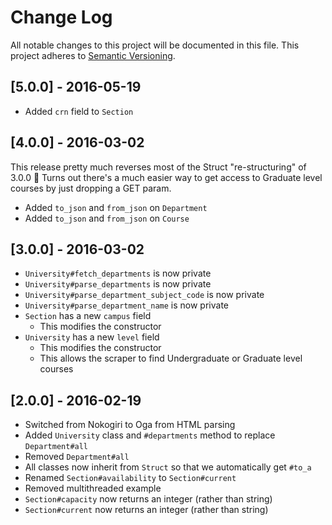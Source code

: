 # Change Log
All notable changes to this project will be documented in this file.
This project adheres to [Semantic Versioning](http://semver.org/).

## [5.0.0] - 2016-05-19
- Added `crn` field to `Section`

## [4.0.0] - 2016-03-02
This release pretty much reverses most of the Struct "re-structuring" of 3.0.0 🙈
Turns out there's a much easier way to get access to Graduate level courses by just dropping a GET param.
- Added `to_json` and `from_json` on `Department`
- Added `to_json` and `from_json` on `Course`

## [3.0.0] - 2016-03-02
- `University#fetch_departments` is now private
- `University#parse_departments` is now private
- `University#parse_department_subject_code` is now private
- `University#parse_department_name` is now private
- `Section` has a new `campus` field
  - This modifies the constructor
- `University` has a new `level` field
  - This modifies the constructor
  - This allows the scraper to find Undergraduate or Graduate level courses

## [2.0.0] - 2016-02-19
- Switched from Nokogiri to Oga from HTML parsing
- Added `University` class and `#departments` method to replace `Department#all`
- Removed `Department#all`
- All classes now inherit from `Struct` so that we automatically get `#to_a`
- Renamed `Section#availability` to `Section#current`
- Removed multithreaded example
- `Section#capacity` now returns an integer (rather than string)
- `Section#current` now returns an integer (rather than string)

